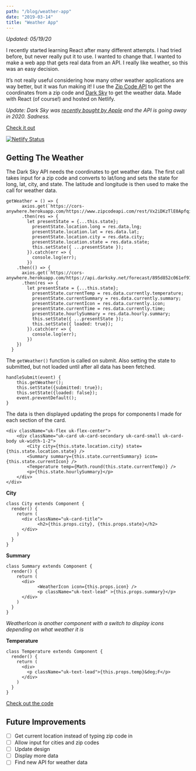 ```yaml
---
path: "/blog/weather-app"
date: "2019-03-14"
title: "Weather App"
---
```


*Updated: 05/19/20*

I recently started learning React after many different attempts. I had tried before, but never really put it to use. I wanted to change that. I wanted to make a web app that gets real data from an API. I really like weather, so this was an easy decision.

It’s not really useful considering how many other weather applications are way better, but it was fun making it! I use the [Zip Code API](https://www.zipcodeapi.com) to get the coordinates from a zip code and [Dark Sky](https://darksky.net) to get the weather data. Made with React (of course!) and hosted on Netlify.

*Update: Dark Sky was [recently bought by Apple](https://blog.darksky.net) and the API is going away in 2020. Sadness.*

[Check it out](https://weather.mthyu.com)

[![Netlify Status](https://api.netlify.com/api/v1/badges/1d5a6144-f5f6-4ce8-b7cd-ad606f754762/deploy-status)](https://app.netlify.com/sites/reactjs-weather/deploys)

## Getting The Weather 
The Dark Sky API needs the coordinates to get weather data. The first call takes input for a zip code and converts to lat/long and sets the state for long, lat, city, and state. The latitude and longitude is then used to make the call for weather data. 
```
getWeather = () => {
      axios.get(`https://cors-anywhere.herokuapp.com/https://www.zipcodeapi.com/rest/Vx2iDKzTlE0ApfqiPcQDVmdgU88QqB0eNkE1jyjlWOoS0MPWa7gUEsopeSY5WiwD/info.json/${this.state.zipcode}/degrees`)
      .then(res => {
        let presentState = {...this.state};
          presentState.location.long = res.data.lng;
          presentState.location.lat = res.data.lat;
          presentState.location.city = res.data.city;
          presentState.location.state = res.data.state;
          this.setState({ ...presentState });
        }).catch(err => {
          console.log(err);
        })
    .then(() => {
      axios.get(`https://cors-anywhere.herokuapp.com/https://api.darksky.net/forecast/895d852c061ef91db419f40459c25d83/${this.state.location.lat},${this.state.location.long}`)
      .then(res => {
        let presentState = {...this.state};
          presentState.currentTemp = res.data.currently.temperature;
          presentState.currentSummary = res.data.currently.summary;
          presentState.currentIcon = res.data.currently.icon;
          presentState.currentTime = res.data.currently.time;
          presentState.hourlySummary = res.data.hourly.summary;
          this.setState({ ...presentState });
          this.setState({ loaded: true});
        }).catch(err => {
          console.log(err);
        })
    })
  }
```

The `getWeather()` function is called on submit. Also setting the state to submitted, but not loaded until after all data has been fetched. 
```
handleSubmit(event) {
    this.getWeather();
    this.setState({submitted: true});
    this.setState({loaded: false});
    event.preventDefault();
}
``` 

The data is then displayed updating the props for components I made for each section of the card. 
```
<div className="uk-flex uk-flex-center">
	<div className="uk-card uk-card-secondary uk-card-small uk-card-body uk-width-1-2">
		<City city={this.state.location.city} state={this.state.location.state} />
		<Summary summary={this.state.currentSummary} icon={this.state.currentIcon} />
		<Temperature temp={Math.round(this.state.currentTemp)} />
		<p>{this.state.hourlySummary}</p>
	</div>
</div>
```

**City**
```
class City extends Component {
  render() {
    return (
      <div className="uk-card-title">
      		<h2>{this.props.city}, {this.props.state}</h2>
      </div>
    )
  }
}
```

**Summary**
```
class Summary extends Component {
  render() {
    return (
      <div>
      		<WeatherIcon icon={this.props.icon} />
      		<p className="uk-text-lead" >{this.props.summary}</p>
      </div>
    )
  }
}
```
*WeatherIcon is another component with a switch to display icons depending on what weather it is*

**Temperature**
```
class Temperature extends Component {
  render() {
    return (
      <div>
        <p className="uk-text-lead">{this.props.temp}&deg;F</p>
      </div>
    )
  }
}
```

[Check out the code](https://github.com/mattchupp/weather)

## Future Improvements
- [ ] Get current location instead of typing zip code in
- [ ] Allow input for cities and zip codes
- [ ] Update design
- [ ] Display more data
- [ ] Find new API for weather data

